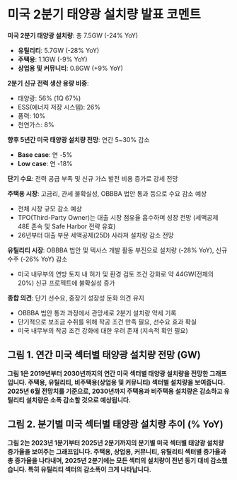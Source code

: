 # 미국 2분기 태양광 설치량 발표 코멘트

**미국 2분기 태양광 설치량**: 총 7.5GW (-24% YoY)

- **유틸리티**: 5.7GW (-28% YoY)
- **주택용**: 1.1GW (-9% YoY)
- **상업용 및 커뮤니티**: 0.8GW (+9% YoY)

**2분기 신규 전력 생산 용량 비중**:

- 태양광: 56% (1Q 67%)
- ESS(에너지 저장 시스템): 26%
- 풍력: 10%
- 천연가스: 8%

**향후 5년간 미국 태양광 설치량 전망**: 연간 5~30% 감소

- **Base case**: 연 -5%
- **Low case**: 연 -18%

**단기 수요**: 전력 공급 부족 및 신규 가스 발전 비용 증가로 강세 전망

**주택용 시장**: 고금리, 관세 불확실성, OBBBA 법안 통과 등으로 수요 감소 예상

- 전체 시장 규모 감소 예상
- TPO(Third-Party Owner)는 대출 시장 점유율 흡수하며 성장 전망 (세액공제 48E 존속 및 Safe Harbor 전략 유효)
- 26년부터 대출 부문 세액공제(25D) 사라져 설치량 감소 전망

**유틸리티 시장**: OBBBA 법안 및 텍사스 개발 활동 부진으로 설치량 (-28% YoY), 신규 수주 (-26% YoY) 감소

- 미국 내무부의 연방 토지 내 허가 및 환경 검토 조건 강화로 약 44GW(전체의 20%) 신규 프로젝트에 불확실성 증가

**종합 의견**: 단기 선수요, 중장기 성장성 둔화 의견 유지

- OBBBA 법안 통과 과정에서 관망세로 2분기 설치량 약세 기록
- 단기적으로 보조금 수취를 위해 착공 조건 만족 필요, 선수요 효과 확실
- 미국 내무부의 착공 조건 강화에 대한 우려 존재 (지속적 확인 필요)


## 그림 1. 연간 미국 섹터별 태양광 설치량 전망 (GW)

**그림 1은 2019년부터 2030년까지의 연간 미국 섹터별 태양광 설치량을 전망한 그래프입니다. 주택용, 유틸리티, 비주택용(상업용 및 커뮤니티) 섹터별 설치량을 보여줍니다.  2025년 6월 전망치를 기준으로, 2030년까지 주택용과 비주택용 설치량은 감소하고 유틸리티 설치량은 소폭 감소할 것으로 예상됩니다.**


## 그림 2. 분기별 미국 섹터별 태양광 설치량 추이 (% YoY)

**그림 2는 2023년 1분기부터 2025년 2분기까지의 분기별 미국 섹터별 태양광 설치량 증가율을 보여주는 그래프입니다. 주택용, 상업용, 커뮤니티, 유틸리티 섹터별 증가율과 총 증가율을 나타내며, 2025년 2분기에는 모든 섹터의 설치량이 전년 동기 대비 감소했습니다. 특히 유틸리티 섹터의 감소폭이 크게 나타납니다.**

